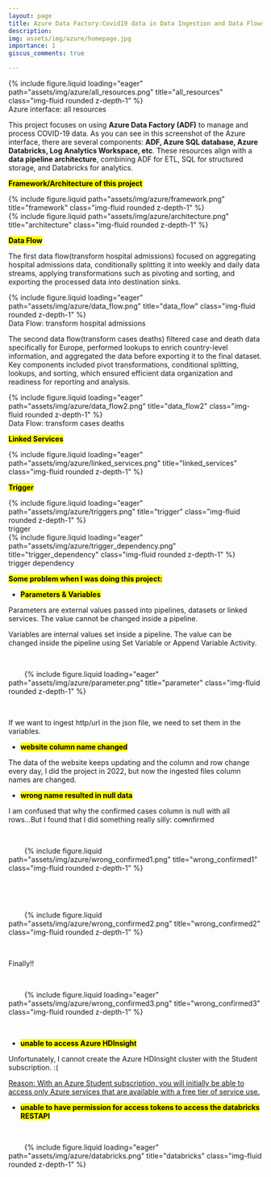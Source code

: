 ```yaml
---
layout: page
title: Azure Data Factory:Covid19 data in Data Ingestion and Data Flows
description: 
img: assets/img/azure/homepage.jpg
importance: 1
giscus_comments: true

---
```


<div class="row">
    <div class="col-sm mt-3 mt-md-0">
        {% include figure.liquid loading="eager" path="assets/img/azure/all_resources.png" title="all_resources" class="img-fluid rounded z-depth-1" %}
    </div>
</div>
<div class="caption">
    Azure interface: all resources
</div>

This project focuses on using **Azure Data Factory (ADF)** to manage and process COVID-19 data. As you can see in this screenshot of the Azure interface, there are several components: **ADF, Azure SQL database, Azure Databricks, Log Analytics Workspace, etc**. These resources align with a **data pipeline architecture**, combining ADF for ETL, SQL for structured storage, and Databricks for analytics.

**<mark>Framework/Architecture of this project </mark>**

<div class="row justify-content-sm-center">
    <div class="col-sm-8 mt-3 mt-md-0">
        {% include figure.liquid path="assets/img/azure/framework.png" title="framework" class="img-fluid rounded z-depth-1" %}
    </div>
    <div class="col-sm-8 mt-3 mt-md-0">
        {% include figure.liquid path="assets/img/azure/architecture.png" title="architecture" class="img-fluid rounded z-depth-1" %}
    </div>
</div>


**<mark>Data Flow</mark>**

The first data flow(transform hospital admissions) focused on aggregating hospital admissions data, conditionally splitting it into weekly and daily data streams, applying transformations such as pivoting and sorting, and exporting the processed data into destination sinks.

<div class="row">
    <div class="col-sm mt-3 mt-md-0">
        {% include figure.liquid loading="eager" path="assets/img/azure/data_flow.png" title="data_flow" class="img-fluid rounded z-depth-1" %}
    </div>
</div>
<div class="caption">
    Data Flow: transform hospital admissions
</div>

The second data flow(transform cases deaths) filtered case and death data specifically for Europe, performed lookups to enrich country-level information, and aggregated the data before exporting it to the final dataset. Key components included pivot transformations, conditional splitting, lookups, and sorting, which ensured efficient data organization and readiness for reporting and analysis.

<div class="row">
    <div class="col-sm mt-3 mt-md-0">
        {% include figure.liquid loading="eager" path="assets/img/azure/data_flow2.png" title="data_flow2" class="img-fluid rounded z-depth-1" %}
    </div>
</div>
<div class="caption">
    Data Flow: transform cases deaths
</div>

**<mark>Linked Services</mark>**

<div class="row">
    <div class="col-sm mt-3 mt-md-0">
        {% include figure.liquid loading="eager" path="assets/img/azure/linked_services.png" title="linked_services" class="img-fluid rounded z-depth-1" %}
    </div>
</div>

**<mark>Trigger</mark>**
<div class="row">
    <div class="col-sm mt-3 mt-md-0">
        {% include figure.liquid loading="eager" path="assets/img/azure/triggers.png" title="trigger" class="img-fluid rounded z-depth-1" %}
    </div>
</div>
<div class="caption">
    trigger
</div>
<div class="row">
    <div class="col-sm mt-3 mt-md-0">
        {% include figure.liquid loading="eager" path="assets/img/azure/trigger_dependency.png" title="trigger_dependency" class="img-fluid rounded z-depth-1" %}
    </div>
</div>
<div class="caption">
    trigger dependency
</div>

**<mark>Some problem when I was doing this project:</mark>**

- **<mark>Parameters & Variables</mark>**

Parameters are external values passed into pipelines, datasets or linked services. The value cannot be changed inside a pipeline.

Variables are internal values set inside a pipeline. The value can be changed inside the pipeline using Set Variable or Append Variable Activity.

<div class="row">

    <div class="col-sm mt-3 mt-md-0">

        {% include figure.liquid loading="eager" path="assets/img/azure/parameter.png" title="parameter" class="img-fluid rounded z-depth-1" %}

    </div>

</div>

If we want to ingest http/url in the json file, we need to set them in the variables.

- **<mark>website column name changed</mark>**

The data of the website keeps updating and the column and row change every day, I did the project in 2022, but now the ingested files column names are changed.

- **<mark>wrong name resulted in null data</mark>**

I am confused that why the confirmed cases column is null with all rows...But I found that I did something really silly: co~~m~~nfirmed

<div class="row justify-content-sm-center">

    <div class="col-sm-5 mt-3 mt-md-0">

        {% include figure.liquid path="assets/img/azure/wrong_confirmed1.png" title="wrong_confirmed1" class="img-fluid rounded z-depth-1" %}

    </div>

    <div class="col-sm-5 mt-3 mt-md-0">

        {% include figure.liquid path="assets/img/azure/wrong_confirmed2.png" title="wrong_confirmed2" class="img-fluid rounded z-depth-1" %}

    </div>

</div>

Finally!!

<div class="row justify-content-sm-center">

    <div class="col-sm-8 mt-3 mt-md-0">

        {% include figure.liquid loading="eager" path="assets/img/azure/wrong_confirmed3.png" title="wrong_confirmed3" class="img-fluid rounded z-depth-1" %}

    </div>

</div>

- **<mark>unable to access Azure HDInsight</mark>**

Unfortunately, I cannot create the Azure HDInsight cluster with the Student subscription. :(

[Reason: With an Azure Student subscription, you will initially be able to access only Azure services that are available with a free tier of service use.](https://learn.microsoft.com/en-us/answers/questions/179055/can-i-use-a-student-subscription-in-azure-to-creat)

- **<mark>unable to have permission for access tokens to access the databricks RESTAPI</mark>**

<div class="row justify-content-sm-center">

    <div class="col-sm-8 mt-3 mt-md-0">

        {% include figure.liquid loading="eager" path="assets/img/azure/databricks.png" title="databricks" class="img-fluid rounded z-depth-1" %}

    </div>

</div>
